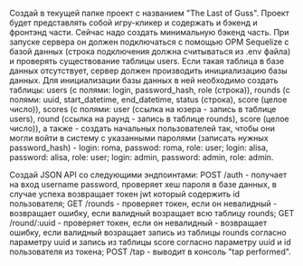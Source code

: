 Создай в текущей папке проект с названием "The Last of Guss". Проект будет представлять собой игру-кликер и содержать и бэкенд и фронтэнд части. Сейчас надо создать минимальную бэкенд часть. При запуске сервера он должен подключаться с помощью ОРМ Sequelize с базой данных (строка подключения должна считываться из .env файла) и проверять существование таблицы users. Если такая таблица в базе данных отсутствует, сервер должен производить инициализацию базы данных. Для инициализации базы данных в ней необходимо создать таблицы: users (с полями: login, password_hash, role (строка)), rounds (с полями: uuid, start_datetime, end_datetime, status (строка), score (целое число)), scores (с полями: user (ссылка на юзера - запись в таблице users), round (ссылка на раунд - запись в таблице rounds), score (целое число)), а также - создать начальных пользователей так, чтобы они могли войти в систему с указанными паролями (записать нужных password_hash) - login: roma, passwod: roma, role: user; login: alisa, password: alisa, role: user; login: admin, password: admin, role: admin.

Создай JSON API со следующими эндпоинтами: POST /auth - получает на вход username password, проверяет хеш пароля в базе данных, в случае успеха возвращает токен jwt который содержить id пользователя; GET /rounds - проверяет токен, если он невалидный - возвращает ошибку, если валидный возращает всю таблицу rounds; GET /round/:uuid  - проверяет токен, если он невалидный - возвращает ошибку, если валидный возращает запись из таблицы rounds согласно параметру uuid и запись из таблицы score согласно параметру uuid и id пользователя из токена; POST /tap - выводит в консоль "tap performed".